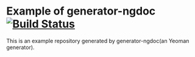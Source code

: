 # Example of generator-ngdoc [![Build Status](https://travis-ci.org/Quramy/example-of-generator-ngdoc.svg)](https://travis-ci.org/Quramy/example-of-generator-ngdoc)

This is an example repository generated by generator-ngdoc(an Yeoman generator).


